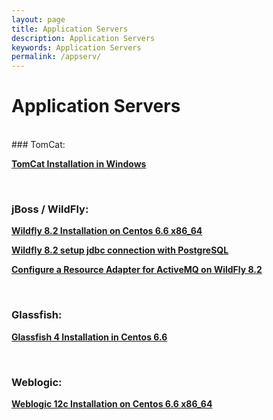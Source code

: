 ```yaml
---
layout: page
title: Application Servers
description: Application Servers
keywords: Application Servers
permalink: /appserv/
---
```


# Application Servers

<br/>
### TomCat:

<strong><a href="/docs/appserv/tomcat/setup/windows/">TomCat Installation in Windows</a></strong>

<br/>

### jBoss / WildFly:

<strong><a href="/docs/appserv/wildfly/8.2/installation/">Wildfly 8.2 Installation on Centos 6.6 x86_64</a></strong>

<strong><a href="/appservers/wildfly/8.2/jdbc/postgresql/">Wildfly 8.2 setup jdbc connection with PostgreSQL</a></strong>

<strong><a href="/docs/appserv/wildfly/8.2/active-mq/">Configure a Resource Adapter for ActiveMQ on WildFly 8.2</a></strong>

<br/>

### Glassfish:

<strong><a href="/docs/appserv/centos/6.6/glassfish/4/installation/">Glassfish 4 Installation in Centos 6.6</a></strong>

<br/>

### Weblogic:

<strong><a href="/docs/appserv/weblogic/12c/setup/">Weblogic 12c Installation on Centos 6.6 x86_64</a></strong>
